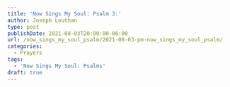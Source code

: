 ```yaml
---
title: 'Now Sings My Soul: Psalm 3:'
author: Joseph Louthan
type: post
publishDate: 2021-08-03T20:00:00-06:00
url: /now_sings_my_soul_psalm/2021-08-03-pm-now_sings_my_soul_psalm/
categories:
  - Prayers
tags:
  - 'Now Sings My Soul: Psalms'
draft: true
---
```

<pre>
<div style="font-variant: small-caps;">

</div>

</pre>
